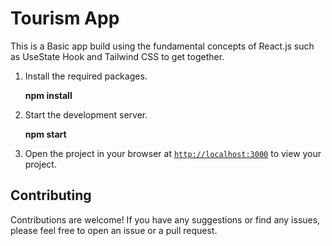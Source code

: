 # Tourism App

This is a Basic app build using the fundamental concepts of React.js such as UseState Hook and Tailwind CSS to get together.

1. Install the required packages.
   
    **npm install**
   
1. Start the development server.
   
    **npm start**
   
1. Open the project in your browser at [`http://localhost:3000`](http://localhost:3000) to view your project.

## Contributing

Contributions are welcome! If you have any suggestions or find any issues, please feel free to open an issue or a pull request.
